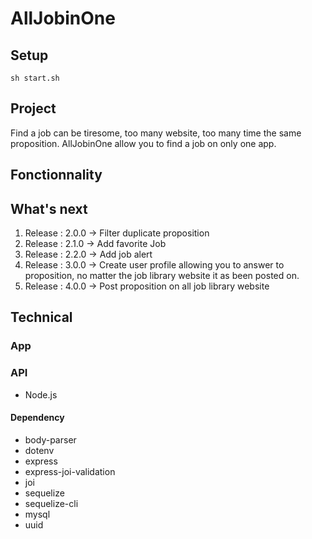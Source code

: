 # AllJobinOne

## Setup

    sh start.sh

## Project

Find a job can be tiresome, too many website, too many time the same proposition. AllJobinOne allow you to find a job on only one app.

## Fonctionnality

## What's next

1. Release : 2.0.0 -> Filter duplicate proposition
2. Release : 2.1.0 -> Add favorite Job
3. Release : 2.2.0 -> Add job alert
4. Release : 3.0.0 -> Create user profile allowing you to answer to proposition, no matter the job library website it as been posted on.
5. Release : 4.0.0 -> Post proposition on all job library website

## Technical

### App

### API

- Node.js

#### Dependency

- body-parser
- dotenv
- express
- express-joi-validation
- joi
- sequelize
- sequelize-cli
- mysql
- uuid